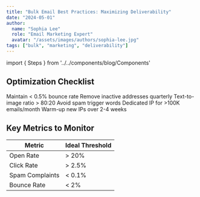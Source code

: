 ```yaml
---
title: "Bulk Email Best Practices: Maximizing Deliverability"
date: "2024-05-01"
author: 
  name: "Sophia Lee"
  role: "Email Marketing Expert"
  avatar: "/assets/images/authors/sophia-lee.jpg"
tags: ["bulk", "marketing", "deliverability"]
---
```


import { Steps } from '../../components/blog/Components'

## Optimization Checklist

<Steps>
  <Step title="List Management">
    Maintain < 0.5% bounce rate  
    Remove inactive addresses quarterly
  </Step>
  
  <Step title="Content Strategy">
    Text-to-image ratio > 80:20  
    Avoid spam trigger words
  </Step>
  
  <Step title="Infrastructure">
    Dedicated IP for >100K emails/month  
    Warm-up new IPs over 2-4 weeks
  </Step>
</Steps>

## Key Metrics to Monitor

| Metric          | Ideal Threshold |
|-----------------|-----------------|
| Open Rate       | > 20%           |
| Click Rate      | > 2.5%          |
| Spam Complaints | < 0.1%          |
| Bounce Rate     | < 2%            |